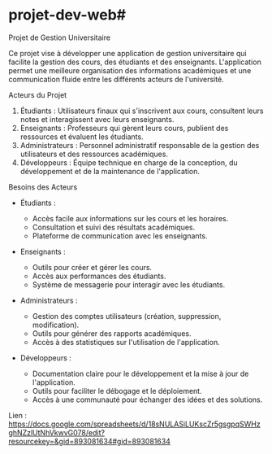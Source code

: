 # projet-dev-web# 
Projet de Gestion Universitaire

Ce projet vise à développer une application de gestion universitaire qui facilite la gestion des cours, des étudiants et des enseignants. L'application permet une meilleure organisation des informations académiques et une communication fluide entre les différents acteurs de l'université.

Acteurs du Projet
1. Étudiants : Utilisateurs finaux qui s'inscrivent aux cours, consultent leurs notes et interagissent avec leurs enseignants.
2. Enseignants : Professeurs qui gèrent leurs cours, publient des ressources et évaluent les étudiants.
3. Administrateurs : Personnel administratif responsable de la gestion des utilisateurs et des ressources académiques.
4. Développeurs : Équipe technique en charge de la conception, du développement et de la maintenance de l'application.

 Besoins des Acteurs
- Étudiants :
  - Accès facile aux informations sur les cours et les horaires.
  - Consultation et suivi des résultats académiques.
  - Plateforme de communication avec les enseignants.

- Enseignants :
  - Outils pour créer et gérer les cours.
  - Accès aux performances des étudiants.
  - Système de messagerie pour interagir avec les étudiants.

- Administrateurs :
  - Gestion des comptes utilisateurs (création, suppression, modification).
  - Outils pour générer des rapports académiques.
  - Accès à des statistiques sur l'utilisation de l'application.

- Développeurs :
  - Documentation claire pour le développement et la mise à jour de l'application.
  - Outils pour faciliter le débogage et le déploiement.
  - Accès à une communauté pour échanger des idées et des solutions.

 Lien : https://docs.google.com/spreadsheets/d/18sNULASiLUKscZr5gsgpqSWHzghNZzlUtNhVkwvG078/edit?resourcekey=&gid=893081634#gid=893081634

